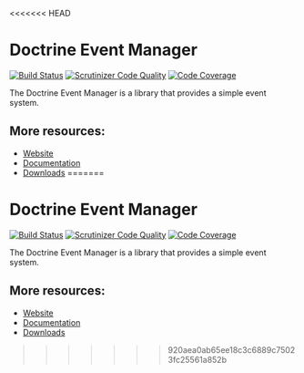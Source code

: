 <<<<<<< HEAD
# Doctrine Event Manager

[![Build Status](https://travis-ci.org/doctrine/event-manager.svg)](https://travis-ci.org/doctrine/event-manager)
[![Scrutinizer Code Quality](https://scrutinizer-ci.com/g/doctrine/event-manager/badges/quality-score.png?b=master)](https://scrutinizer-ci.com/g/doctrine/event-manager/?branch=master)
[![Code Coverage](https://scrutinizer-ci.com/g/doctrine/event-manager/badges/coverage.png?b=master)](https://scrutinizer-ci.com/g/doctrine/event-manager/?branch=master)

The Doctrine Event Manager is a library that provides a simple event system.

## More resources:

* [Website](https://www.doctrine-project.org/)
* [Documentation](https://www.doctrine-project.org/projects/doctrine-event-manager/en/latest/)
* [Downloads](https://github.com/doctrine/event-manager/releases)
=======
# Doctrine Event Manager

[![Build Status](https://travis-ci.org/doctrine/event-manager.svg)](https://travis-ci.org/doctrine/event-manager)
[![Scrutinizer Code Quality](https://scrutinizer-ci.com/g/doctrine/event-manager/badges/quality-score.png?b=master)](https://scrutinizer-ci.com/g/doctrine/event-manager/?branch=master)
[![Code Coverage](https://scrutinizer-ci.com/g/doctrine/event-manager/badges/coverage.png?b=master)](https://scrutinizer-ci.com/g/doctrine/event-manager/?branch=master)

The Doctrine Event Manager is a library that provides a simple event system.

## More resources:

* [Website](https://www.doctrine-project.org/)
* [Documentation](https://www.doctrine-project.org/projects/doctrine-event-manager/en/latest/)
* [Downloads](https://github.com/doctrine/event-manager/releases)
>>>>>>> 920aea0ab65ee18c3c6889c75023fc25561a852b
